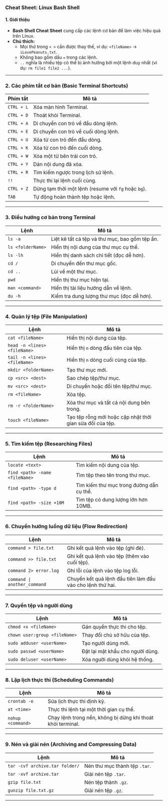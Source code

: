 ### Cheat Sheet: Linux Bash Shell 

#### **1. Giới thiệu**
- **Bash Shell Cheat Sheet** cung cấp các lệnh cơ bản để làm việc hiệu quả trên Linux.
- **Chú thích:**
  - Mọi thứ trong `< >` cần được thay thế, ví dụ: `<fileName>` → `iLovePeanuts.txt`.
  - Không bao gồm dấu `=` trong các lệnh.
  - `..` nghĩa là nhiều tệp có thể bị ảnh hưởng bởi một lệnh duy nhất (ví dụ: `rm file1 file2 ...`).

---

### **2. Các phím tắt cơ bản (Basic Terminal Shortcuts)**
| **Phím tắt**             | **Mô tả**                                                                 |
|---------------------------|---------------------------------------------------------------------------|
| `CTRL + L`                | Xóa màn hình Terminal.                                                   |
| `CTRL + D`                | Thoát khỏi Terminal.                                                     |
| `CTRL + A`                | Di chuyển con trỏ về đầu dòng lệnh.                                      |
| `CTRL + E`                | Di chuyển con trỏ về cuối dòng lệnh.                                     |
| `CTRL + U`                | Xóa từ con trỏ đến đầu dòng.                                             |
| `CTRL + K`                | Xóa từ con trỏ đến cuối dòng.                                            |
| `CTRL + W`                | Xóa một từ bên trái con trỏ.                                             |
| `CTRL + Y`                | Dán nội dung đã xóa.                                                    |
| `CTRL + R`                | Tìm kiếm ngược trong lịch sử lệnh.                                       |
| `!!`                      | Thực thi lại lệnh cuối cùng.                                             |
| `CTRL + Z`                | Dừng tạm thời một lệnh (resume với `fg` hoặc `bg`).                      |
| `TAB`                     | Tự động hoàn thành tệp hoặc lệnh.                                        |

---

### **3. Điều hướng cơ bản trong Terminal**
| **Lệnh**                     | **Mô tả**                                                                              |
|-------------------------------|----------------------------------------------------------------------------------------|
| `ls -a`                      | Liệt kê tất cả tệp và thư mục, bao gồm tệp ẩn.                                          |
| `ls <folderName>`            | Hiển thị nội dung của thư mục cụ thể.                                                  |
| `ls -lh`                     | Hiển thị danh sách chi tiết (đọc dễ hơn).                                              |
| `cd /`                       | Di chuyển đến thư mục gốc.                                                             |
| `cd ..`                      | Lùi về một thư mục.                                                                    |
| `pwd`                        | Hiển thị thư mục hiện tại.                                                             |
| `man <command>`              | Hiển thị tài liệu hướng dẫn về lệnh.                                                   |
| `du -h`                      | Kiểm tra dung lượng thư mục (đọc dễ hơn).                                              |

---

### **4. Quản lý tệp (File Manipulation)**
| **Lệnh**                     | **Mô tả**                                                                              |
|-------------------------------|----------------------------------------------------------------------------------------|
| `cat <fileName>`             | Hiển thị nội dung của tệp.                                                             |
| `head -n <lines> <fileName>` | Hiển thị `n` dòng đầu tiên của tệp.                                                    |
| `tail -n <lines> <fileName>` | Hiển thị `n` dòng cuối cùng của tệp.                                                   |
| `mkdir <folderName>`         | Tạo thư mục mới.                                                                       |
| `cp <src> <dest>`            | Sao chép tệp/thư mục.                                                                 |
| `mv <src> <dest>`            | Di chuyển hoặc đổi tên tệp/thư mục.                                                   |
| `rm <fileName>`              | Xóa tệp.                                                                              |
| `rm -r <folderName>`         | Xóa thư mục và tất cả nội dung bên trong.                                              |
| `touch <fileName>`           | Tạo tệp rỗng mới hoặc cập nhật thời gian sửa đổi của tệp.                              |

---

### **5. Tìm kiếm tệp (Researching Files)**
| **Lệnh**                          | **Mô tả**                                                                                          |
|------------------------------------|----------------------------------------------------------------------------------------------------|
| `locate <text>`                   | Tìm kiếm nội dung của tệp.                                                                         |
| `find <path> -name <fileName>`    | Tìm tệp theo tên trong thư mục.                                                                    |
| `find <path> -type d`             | Tìm kiếm thư mục trong đường dẫn cụ thể.                                                           |
| `find <path> -size +10M`          | Tìm tệp có dung lượng lớn hơn 10MB.                                                                |

---

### **6. Chuyển hướng luồng dữ liệu (Flow Redirection)**
| **Lệnh**                          | **Mô tả**                                                                                          |
|------------------------------------|----------------------------------------------------------------------------------------------------|
| `command > file.txt`              | Ghi kết quả lệnh vào tệp (ghi đè).                                                                 |
| `command >> file.txt`             | Ghi kết quả lệnh vào tệp (thêm vào cuối tệp).                                                      |
| `command 2> error.log`            | Ghi lỗi của lệnh vào tệp log lỗi.                                                                  |
| `command \| another_command`       | Chuyển kết quả lệnh đầu tiên làm đầu vào cho lệnh thứ hai.                                          |

---

### **7. Quyền tệp và người dùng**
| **Lệnh**                          | **Mô tả**                                                                                          |
|------------------------------------|----------------------------------------------------------------------------------------------------|
| `chmod +x <fileName>`             | Gán quyền thực thi cho tệp.                                                                        |
| `chown user:group <fileName>`     | Thay đổi chủ sở hữu của tệp.                                                                       |
| `sudo adduser <userName>`         | Tạo người dùng mới.                                                                                |
| `sudo passwd <userName>`          | Đặt lại mật khẩu cho người dùng.                                                                   |
| `sudo deluser <userName>`         | Xóa người dùng khỏi hệ thống.                                                                      |

---

### **8. Lập lịch thực thi (Scheduling Commands)**
| **Lệnh**                          | **Mô tả**                                                                                          |
|------------------------------------|----------------------------------------------------------------------------------------------------|
| `crontab -e`                      | Sửa lịch thực thi định kỳ.                                                                         |
| `at <time>`                       | Thực thi lệnh tại một thời gian cụ thể.                                                            |
| `nohup <command>`                 | Chạy lệnh trong nền, không bị dừng khi thoát khỏi terminal.                                        |

---

### **9. Nén và giải nén (Archiving and Compressing Data)**
| **Lệnh**                          | **Mô tả**                                                                                          |
|------------------------------------|----------------------------------------------------------------------------------------------------|
| `tar -cvf archive.tar folder/`    | Nén thư mục thành tệp `.tar`.                                                                      |
| `tar -xvf archive.tar`            | Giải nén tệp `.tar`.                                                                               |
| `gzip file.txt`                   | Nén tệp thành `.gz`.                                                                              |
| `gunzip file.txt.gz`              | Giải nén tệp `.gz`.                                                                               |

---
